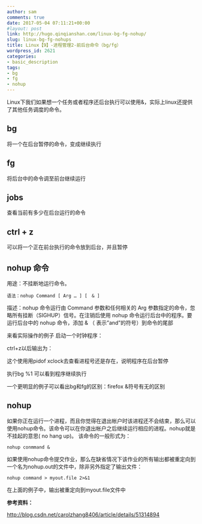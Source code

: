 ```yaml
---
author: sam
comments: true
date: 2017-05-04 07:11:21+00:00
#layout: post
link: http://hugo.qinqianshan.com/linux-bg-fg-nohup/
slug: linux-bg-fg-nohups
title: Linux【9】-进程管理2-前后台命令（bg/fg）
wordpress_id: 2621
categories:
- basic_description
tags:
- bg
- fg
- nohup
---
```


<!-- more -->

Linux下我们如果想一个任务或者程序还后台执行可以使用&，实际上linux还提供了其他任务调度的命令。

## bg

将一个在后台暂停的命令，变成继续执行

## fg

将后台中的命令调至前台继续运行

## jobs

查看当前有多少在后台运行的命令

## ctrl + z

可以将一个正在前台执行的命令放到后台，并且暂停

## nohup 命令

用途：不挂断地运行命令。

	语法：nohup Command [ Arg … ] [　& ]

描述：nohup 命令运行由 Command 参数和任何相关的 Arg 参数指定的命令，忽略所有挂断（SIGHUP）信号。在注销后使用 nohup 命令运行后台中的程序。要运行后台中的 nohup 命令，添加 & （ 表示”and”的符号）到命令的尾部

来看实际操作的例子
启动一个时钟程序：

ctrl+z以后输出为：

这个使用用pidof xclock去查看进程号还是存在，说明程序在后台暂停

执行bg %1 可以看到程序继续执行

一个更明显的例子可以看出bg和fg的区别：firefox &符号有无的区别

## nohup

如果你正在运行一个进程，而且你觉得在退出帐户时该进程还不会结束，那么可以使用nohup命令。该命令可以在你退出帐户之后继续运行相应的进程。nohup就是不挂起的意思( no hang up)。 该命令的一般形式为：

	nohup conmmand &

如果使用nohup命令提交作业，那么在缺省情况下该作业的所有输出都被重定向到一个名为nohup.out的文件中，除非另外指定了输出文件：

	nohup command > myout.file 2>&1

在上面的例子中，输出被重定向到myout.file文件中


**参考资料：**

http://blog.csdn.net/carolzhang8406/article/details/51314894
